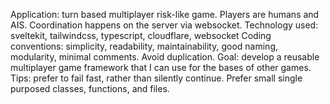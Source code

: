 Application: turn based multiplayer risk-like game. Players are humans and AIS. Coordination happens on the server via websocket.
Technology used: sveltekit, tailwindcss, typescript, cloudflare, websocket
Coding conventions: simplicity, readability, maintainability, good naming, modularity, minimal comments. Avoid duplication.
Goal: develop a reusable multiplayer game framework that I can use for the bases of other games.
Tips: prefer to fail fast, rather than silently continue. Prefer small single purposed classes, functions, and files.

